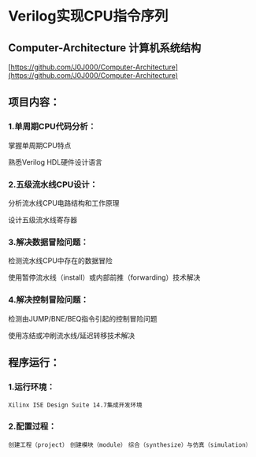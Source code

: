 # Verilog实现CPU指令序列
## Computer-Architecture 计算机系统结构


[https://github.com/J0J000/Computer-Architecture](https://github.com/J0J000/Computer-Architecture)

## 项目内容：

### 1.单周期CPU代码分析：

掌握单周期CPU特点

熟悉Verilog HDL硬件设计语言

### 2.五级流水线CPU设计：

分析流水线CPU电路结构和工作原理

设计五级流水线寄存器

### 3.解决数据冒险问题：

检测流水线CPU中存在的数据冒险

使用暂停流水线（install）或内部前推（forwarding）技术解决

### 4.解决控制冒险问题：

检测由JUMP/BNE/BEQ指令引起的控制冒险问题

使用冻结或冲刷流水线/延迟转移技术解决

## 程序运行：
### 1.运行环境：

`Xilinx ISE Design Suite 14.7集成开发环境`

### 2.配置过程：

`创建工程（project）`
`创建模块（module）`
`综合（synthesize）与仿真（simulation）`

